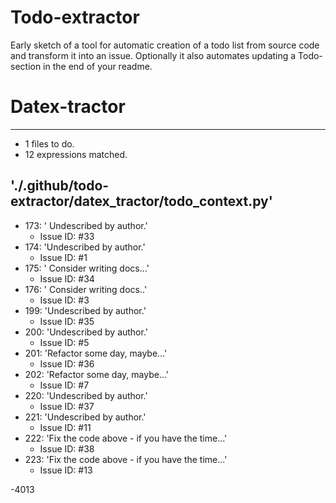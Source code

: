 # Todo-extractor
Early sketch of a tool for automatic creation of a todo list from source code and transform it into an issue. Optionally it also automates updating a Todo-section in the end of your readme.

# Datex-tractor
---
- 1 files to do.
- 12 expressions matched.

## './.github/todo-extractor/datex_tractor/todo_context.py'
- 173: ' Undescribed by author.'
  - Issue ID: #33
- 174: 'Undescribed by author.'
  - Issue ID: #1
- 175: ' Consider writing docs...'
  - Issue ID: #34
- 176: ' Consider writing docs..'
  - Issue ID: #3
- 199: 'Undescribed by author.'
  - Issue ID: #35
- 200: 'Undescribed by author.'
  - Issue ID: #5
- 201: 'Refactor some day, maybe...'
  - Issue ID: #36
- 202: 'Refactor some day, maybe...'
  - Issue ID: #7
- 220: 'Undescribed by author.'
  - Issue ID: #37
- 221: 'Undescribed by author.'
  - Issue ID: #11
- 222: 'Fix the code above - if you have the time...'
  - Issue ID: #38
- 223: 'Fix the code above - if you have the time...'
  - Issue ID: #13

-4013
